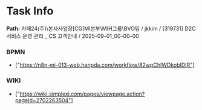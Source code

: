 # Task Info

**Path:** 카페24(주)\본사사업장\[CG]MI본부\MIH그룹\BVO팀 / jkkim / [319731] D2C 서비스 운영 관리 _ CS 고객안내 / 2025-09-01_00-00-00

### BPMN
- ["https://n8n-mi-013-web.hanpda.com/workflow/82wpChIWDkobIDIR"]

### WIKI
- ["https://wiki.simplexi.com/pages/viewpage.action?pageId=2702263504"]

